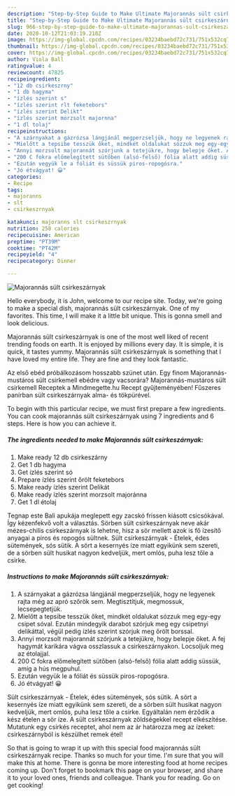 ```yaml
---
description: "Step-by-Step Guide to Make Ultimate Majorannás sült csirkeszárnyak"
title: "Step-by-Step Guide to Make Ultimate Majorannás sült csirkeszárnyak"
slug: 966-step-by-step-guide-to-make-ultimate-majorannas-sult-csirkeszarnyak
date: 2020-10-12T21:03:19.210Z
image: https://img-global.cpcdn.com/recipes/03234baebd72c731/751x532cq70/majorannas-sult-csirkeszarnyak-recept-foto.jpg
thumbnail: https://img-global.cpcdn.com/recipes/03234baebd72c731/751x532cq70/majorannas-sult-csirkeszarnyak-recept-foto.jpg
cover: https://img-global.cpcdn.com/recipes/03234baebd72c731/751x532cq70/majorannas-sult-csirkeszarnyak-recept-foto.jpg
author: Viola Ball
ratingvalue: 4
reviewcount: 47825
recipeingredient:
- "12 db csirkeszrny"
- "1 db hagyma"
- "ízlés szerint s"
- "ízlés szerint rlt feketebors"
- "ízlés szerint Delikt"
- "ízlés szerint morzsolt majornna"
- "1 dl tolaj"
recipeinstructions:
- "A szárnyakat a gázrózsa lángjánál megperzseljük, hogy ne legyenek rajta még az apró szőrök sem. Megtisztítjuk, megmossuk, lecsepegtetjük."
- "Mielőtt a tepsibe tesszük őket, mindkét oldalukat sózzuk meg egy-egy csipet sóval. Ezután mindegyik darabot szórjuk meg egy csipetnyi delikáttal, végül pedig ízlés szerint szórjuk meg őrölt borssal."
- "Annyi morzsolt majorannát szórjunk a tetejükre, hogy belepje őket. A fej hagymát karikára vágva osszlassuk a csirkeszárnyakon. Locsoljuk meg az étolajjal."
- "200 C fokra előmelegített sütőben (alsó-felső) fólia alatt addig süssük, amíg a hús megpuhul."
- "Ezután vegyük le a fóliát és süssük piros-ropogósra."
- "Jó étvágyat! 😀"
categories:
- Recipe
tags:
- majoranns
- slt
- csirkeszrnyak

katakunci: majoranns slt csirkeszrnyak 
nutrition: 258 calories
recipecuisine: American
preptime: "PT39M"
cooktime: "PT42M"
recipeyield: "4"
recipecategory: Dinner

---
```



![Majorannás sült csirkeszárnyak](https://img-global.cpcdn.com/recipes/03234baebd72c731/751x532cq70/majorannas-sult-csirkeszarnyak-recept-foto.jpg)

Hello everybody, it is John, welcome to our recipe site. Today, we're going to make a special dish, majorannás sült csirkeszárnyak. One of my favorites. This time, I will make it a little bit unique. This is gonna smell and look delicious.

Majorannás sült csirkeszárnyak is one of the most well liked of recent trending foods on earth. It is enjoyed by millions every day. It is simple, it is quick, it tastes yummy. Majorannás sült csirkeszárnyak is something that I have loved my entire life. They are fine and they look fantastic.

Az első ebéd próbálkozásom hosszabb szünet után. Egy finom Majorannás-mustáros sült csirkemell ebédre vagy vacsorára? Majorannás-mustáros sült csirkemell Receptek a Mindmegette.hu Recept gyűjteményében! Fűszeres panírban sült csirkeszárnyak alma- és tökpürével.


To begin with this particular recipe, we must first prepare a few ingredients. You can cook majorannás sült csirkeszárnyak using 7 ingredients and 6 steps. Here is how you can achieve it.

<!--inarticleads1-->

##### The ingredients needed to make Majorannás sült csirkeszárnyak:

1. Make ready 12 db csirkeszárny
1. Get 1 db hagyma
1. Get ízlés szerint só
1. Prepare ízlés szerint őrölt feketebors
1. Make ready ízlés szerint Delikát
1. Make ready ízlés szerint morzsolt majoránna
1. Get 1 dl étolaj


Tegnap este Bali apukája meglepett egy zacskó frissen kiásott csicsókával. Így kézenfekvő volt a választás. Sörben sült csirkeszárnyak neve akár mézes-chilis csirkeszárnyak is lehetne, hisz a sör mellett azok is fő ízesítő anyagai a piros és ropogós sültnek. Sült csirkeszárnyak - Ételek, édes sütemények, sós sütik. A sört a kesernyés íze miatt egyikünk sem szereti, de a sörben sült husikat nagyon kedveljük, mert omlós, puha lesz tőle a csirke. 

<!--inarticleads2-->

##### Instructions to make Majorannás sült csirkeszárnyak:

1. A szárnyakat a gázrózsa lángjánál megperzseljük, hogy ne legyenek rajta még az apró szőrök sem. Megtisztítjuk, megmossuk, lecsepegtetjük.
1. Mielőtt a tepsibe tesszük őket, mindkét oldalukat sózzuk meg egy-egy csipet sóval. Ezután mindegyik darabot szórjuk meg egy csipetnyi delikáttal, végül pedig ízlés szerint szórjuk meg őrölt borssal.
1. Annyi morzsolt majorannát szórjunk a tetejükre, hogy belepje őket. A fej hagymát karikára vágva osszlassuk a csirkeszárnyakon. Locsoljuk meg az étolajjal.
1. 200 C fokra előmelegített sütőben (alsó-felső) fólia alatt addig süssük, amíg a hús megpuhul.
1. Ezután vegyük le a fóliát és süssük piros-ropogósra.
1. Jó étvágyat! 😀


Sült csirkeszárnyak - Ételek, édes sütemények, sós sütik. A sört a kesernyés íze miatt egyikünk sem szereti, de a sörben sült husikat nagyon kedveljük, mert omlós, puha lesz tőle a csirke. Egyáltalán nem érződik a kész ételen a sör íze. A sült csirkeszárnyak zöldségekkel recept elkészítése. Mutatunk egy csirkés receptet, ahol nem az ár határozza meg az ízeket: csirkeszárnyból is készülhet remek étel! 

So that is going to wrap it up with this special food majorannás sült csirkeszárnyak recipe. Thanks so much for your time. I'm sure that you will make this at home. There is gonna be more interesting food at home recipes coming up. Don't forget to bookmark this page on your browser, and share it to your loved ones, friends and colleague. Thank you for reading. Go on get cooking!
